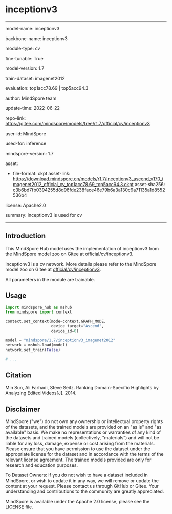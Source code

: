 # inceptionv3

---

model-name: inceptionv3

backbone-name: inceptionv3

module-type: cv

fine-tunable: True

model-version: 1.7

train-dataset: imagenet2012

evaluation: top1acc78.69 | top5acc94.3

author: MindSpore team

update-time: 2022-06-22

repo-link: <https://gitee.com/mindspore/models/tree/r1.7/official/cv/inceptionv3>

user-id: MindSpore

used-for: inference

mindspore-version: 1.7

asset:

-
    file-format: ckpt
    asset-link: <https://download.mindspore.cn/models/r1.7/inceptionv3_ascend_v170_imagenet2012_official_cv_top1acc78.69_top5acc94.3.ckpt>
    asset-sha256: c3b6bd7fb0394255d8d96fde238face46e79b6a3a130c9a71135a1d8552536b4

license: Apache2.0

summary: inceptionv3 is used for cv

---

## Introduction

This MindSpore Hub model uses the implementation of inceptionv3 from the MindSpore model zoo on Gitee at official/cv/inceptionv3.

inceptionv3 is a cv network. More details please refer to the MindSpore model zoo on Gitee at [official/cv/inceptionv3](https://gitee.com/mindspore/models/blob/r1.7/official/cv/inceptionv3/README.md).

All parameters in the module are trainable.

## Usage

```python
import mindspore_hub as mshub
from mindspore import context

context.set_context(mode=context.GRAPH_MODE,
                    device_target="Ascend",
                    device_id=0)

model = "mindspore/1.7/inceptionv3_imagenet2012"
network = mshub.load(model)
network.set_train(False)

# ...
```

## Citation

Min Sun, Ali Farhadi, Steve Seitz. Ranking Domain-Specific Highlights by Analyzing Edited Videos[J]. 2014.

## Disclaimer

MindSpore ("we") do not own any ownership or intellectual property rights of the datasets, and the trained models are provided on an "as is" and "as available" basis. We make no representations or warranties of any kind of the datasets and trained models (collectively, “materials”) and will not be liable for any loss, damage, expense or cost arising from the materials. Please ensure that you have permission to use the dataset under the appropriate license for the dataset and in accordance with the terms of the relevant license agreement. The trained models provided are only for research and education purposes.

To Dataset Owners: If you do not wish to have a dataset included in MindSpore, or wish to update it in any way, we will remove or update the content at your request. Please contact us through GitHub or Gitee. Your understanding and contributions to the community are greatly appreciated.

MindSpore is available under the Apache 2.0 license, please see the LICENSE file.
